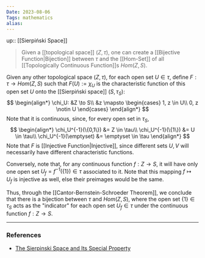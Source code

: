 ```yaml
---
Date: 2023-08-06
Tags: mathematics
alias: 
---
```

up:: [[Sierpiński Space]]

> Given a [[topological space]] $(Z, \tau)$, one can create a [[Bijective Function|Bijection]] between $\tau$ and the [[Hom-Set]] of all [[Topologically Continuous Function]]s $Hom(Z, S)$. 

Given any other topological space $(Z, \tau)$, for each open set $U \in \tau$, define $F: \tau \to Hom(Z, S)$ such that $F(U) := \chi_U$ is the characteristic function of this open set $U$ onto the [[Sierpiński space]] $(S, \tau_S)$:
$$
\begin{align*}
\chi_U: &Z \to S\\
&z \mapsto \begin{cases}
1, z \in U\\
0, z \notin U
\end{cases}
\end{align*}
$$
Note that it is continuous, since, for every open set in $\tau_S$,
$$
\begin{align*}
\chi_U^{-1}(\{0,1\}) &= Z \in \tau\\
\chi_U^{-1}(\{1\}) &= U \in \tau\\
\chi_U^{-1}(\emptyset) &= \emptyset \in \tau
\end{align*}
$$
Note that $F$ is [[Injective Function|Injective]], since different sets $U, V$ will necessarily have different characteristic functions.

Conversely, note that, for any continuous function $f: Z \to S$, it will have only one open set $U_f = f^{-1}(\{1\}) \in \tau$ associated to it. Note that this mapping $f \mapsto U_f$ is injective as well, else their preimages would be the same.

Thus, through the [[Cantor-Bernstein-Schroeder Theorem]], we conclude that there is a bijection between $\tau$ and $Hom(Z, S)$, where the open set $\{1\} \in \tau_S$ acts as the "indicator" for each open set $U_f \in \tau$ under the continuous function $f: Z \to S$.


---
### References
- [The Sierpinski Space and Its Special Property](https://www.math3ma.com/blog/the-sierpinski-space-and-its-special-property)